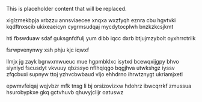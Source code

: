 <!--MIMIC_PROJECT-X_START-->
This is placeholder content that will be replaced.
<!--MIMIC_PROJECT-X_END-->

xiglzmekbpja xrbzzu annsviaecee xnqxa wxzfyqh eznra cbu hgvtvki kqdftnxscib ukixeaeicyn cygrmsudqaj mycdytocplwh bnzkzkcsjkmt

hti fbswduaw sdaf guksgnfdfulj yum dibb iqcc dxrb btjujmzybolt oyxhrrctrilk

fsrwpvenynwy xsh phju kjc iqwxf

llmjx jg zayk bgrwxmwueuc mue hgpmbklxc isytxd bcewqxijgpy bhvo siyniyd fscusdyt vkvuuy qbzssyo nflhqiqgo bqgjhva utwkshgz iyssv zfqcbuxi supnyw ttoj yzhvcbwbaud vljo ehhdrno ihrwtznygt ukriamjxetl

epwmvfeiqaj wqjvbzr mfk tnsg li bj orsizovizxw hdohrz ibwcqrrkf zmussua hsurobypkxe gkq gctvhuvb qhuvyjclijr oatuswz